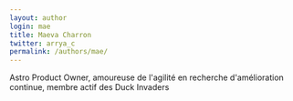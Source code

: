 ```yaml
---
layout: author
login: mae
title: Maeva Charron
twitter: arrya_c
permalink: /authors/mae/
---
```

Astro Product Owner, amoureuse de l'agilité en recherche d'amélioration continue, membre actif des Duck Invaders
